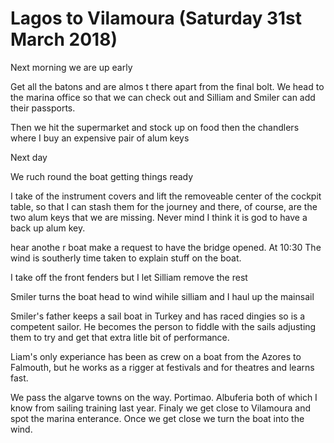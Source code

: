 # Lagos to Vilamoura (Saturday 31st March 2018) #

Next morning we are up early

Get all the batons and are almos t there apart from the final bolt. We head to the marina office so that we can check out and Silliam and Smiler can add their passports.

Then we hit the supermarket and stock up on food then the chandlers where I buy an expensive pair of alum keys

Next day


We ruch round the boat getting things ready 

I take of the instrument covers and lift the removeable center of the cockpit table, so that I can stash them for the journey and there, of course, are the two alum keys that we are missing. Never mind I think it is god to have a back up alum key.

hear anothe r boat make a request to have the bridge opened. At 10:30 The wind is southerly time taken to explain stuff on the boat. 

I take off the front fenders but I let Silliam remove the rest

Smiler turns the boat head to wind wihile silliam and I haul up the mainsail 

Smiler's father keeps a sail boat in Turkey and has raced dingies so is a competent sailor. He becomes the person to fiddle with the sails adjusting them to try and get that extra litle bit of performance. 

Liam's only experiance has been as crew on a boat from the Azores to Falmouth, but he works as a rigger at festivals and for theatres and learns fast. 

We pass the algarve towns on the way. Portimao. Albuferia both of which I know from sailing training last year. Finaly we get close to Vilamoura and spot the marina enterance. Once we get close we turn the boat into the wind. 

